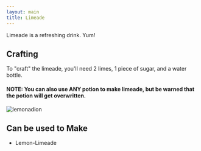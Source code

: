 ```yaml
---
layout: main
title: Limeade
---
```


Limeade is a refreshing drink. Yum!

## Crafting

To "craft" the limeade, you'll need 2 limes, 1 piece of sugar, and a water bottle.

#### NOTE: You can also use ANY potion to make limeade, but be warned that the potion will get overwritten.

![lemonadion](https://t.gyazo.com/teams/chew/eee082fea35bb5ab3b45fe118a654c73.png)

## Can be used to Make

- Lemon-Limeade
